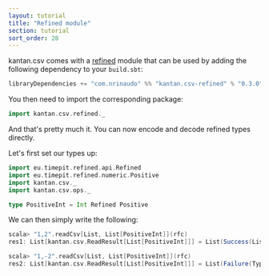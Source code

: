 ```yaml
---
layout: tutorial
title: "Refined module"
section: tutorial
sort_order: 28
---
```

kantan.csv comes with a [refined](https://github.com/fthomas/refined) module that can be used
by adding the following dependency to your `build.sbt`:

```scala
libraryDependencies += "com.nrinaudo" %% "kantan.csv-refined" % "0.3.0"
```

You then need to import the corresponding package:

```scala
import kantan.csv.refined._
```

And that's pretty much it. You can now encode and decode refined types directly.

Let's first set our types up:

```scala
import eu.timepit.refined.api.Refined
import eu.timepit.refined.numeric.Positive
import kantan.csv._
import kantan.csv.ops._

type PositiveInt = Int Refined Positive
```

We can then simply write the following:

```scala
scala> "1,2".readCsv[List, List[PositiveInt]](rfc)
res1: List[kantan.csv.ReadResult[List[PositiveInt]]] = List(Success(List(1, 2)))

scala> "1,-2".readCsv[List, List[PositiveInt]](rfc)
res2: List[kantan.csv.ReadResult[List[PositiveInt]]] = List(Failure(TypeError: Not acceptable: 'Predicate failed: (-2 > 0).'))
```
